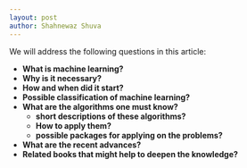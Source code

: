 ```yaml
---
layout: post
author: Shahnewaz Shuva
---
```


We will address the following questions in this article:
- **What is machine learning?**
- **Why is it necessary?**
- **How and when did it start?**
- **Possible classification of machine learning?**
- **What are the algorithms one must know?**
  - **short descriptions of these algorithms?**
  - **How to apply them?**
  - **possible packages for applying on the problems?**
- **What are the recent advances?**
- **Related books that might help to deepen the knowledge?**
